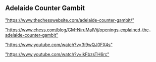 <h2>Adelaide Counter Gambit</h2>
<p><a href="https://www.thechesswebsite.com/adelaide-counter-gambit/">"https://www.thechesswebsite.com/adelaide-counter-gambit/"</a></p>

<p><a href="https://www.chess.com/blog/GM-NiruMalVij/openings-explained-the-adelaide-counter-gambit">"https://www.chess.com/blog/GM-NiruMalVij/openings-explained-the-adelaide-counter-gambit"</a></p>

<p><a href="https://www.youtube.com/watch?v=3i9wQJ0FX4s">"https://www.youtube.com/watch?v=3i9wQJ0FX4s"</a></p>

<p><a href="https://www.youtube.com/watch?v=ikFbzsTH6rc">"https://www.youtube.com/watch?v=ikFbzsTH6rc"</a></p>

